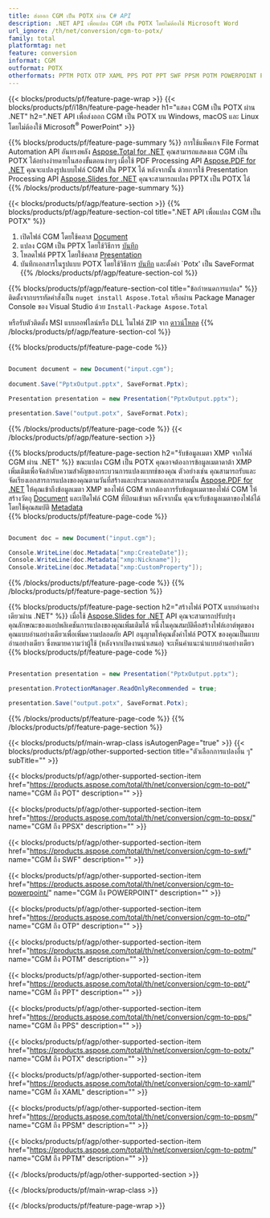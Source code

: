 ```yaml
---
title: ส่งออก CGM เป็น POTX ผ่าน C# API
description: .NET API เพื่อแปลง CGM เป็น POTX โดยไม่ต้องใช้ Microsoft Word
url_ignore: /th/net/conversion/cgm-to-potx/
family: total
platformtag: net
feature: conversion
informat: CGM
outformat: POTX
otherformats: PPTM POTX OTP XAML PPS POT PPT SWF PPSM POTM POWERPOINT PPSX
---
```

{{< blocks/products/pf/feature-page-wrap >}}
{{< blocks/products/pf/i18n/feature-page-header h1="แสดง CGM เป็น POTX ผ่าน .NET" h2=".NET API เพื่อส่งออก CGM เป็น POTX บน Windows, macOS และ Linux โดยไม่ต้องใช้ Microsoft<sup>&reg;</sup> PowerPoint" >}}

{{% blocks/products/pf/feature-page-summary %}}
การใช้แพ็คเกจ File Format Automation API อันทรงพลัง [Aspose.Total for .NET](https://products.aspose.com/total/net/) คุณสามารถแสดงผล CGM เป็น POTX ได้อย่างง่ายดายในสองขั้นตอนง่ายๆ เมื่อใช้ PDF Processing API [Aspose.PDF for .NET](https://products.aspose.com/pdf/net/) คุณจะแปลงรูปแบบไฟล์ CGM เป็น PPTX ได้ หลังจากนั้น ด้วยการใช้ Presentation Processing API [Aspose.Slides for .NET](https://products.aspose.com/slides/net/) คุณจะสามารถแปลง PPTX เป็น POTX ได้
{{% /blocks/products/pf/feature-page-summary  %}}

{{< blocks/products/pf/agp/feature-section >}}
{{% blocks/products/pf/agp/feature-section-col title=".NET API เพื่อแปลง CGM เป็น POTX" %}}
1. เปิดไฟล์ CGM โดยใช้คลาส [Document](https://apireference.aspose.com/pdf/net/aspose.pdf/document)
2. แปลง CGM เป็น PPTX โดยใช้วิธีการ [บันทึก](https://apireference.aspose.com/pdf/net/aspose.pdf.document/save/methods/5)
3. โหลดไฟล์ PPTX โดยใช้คลาส [Presentation](https://apireference.aspose.com/slides/net/aspose.slides/presentation)
4. บันทึกเอกสารในรูปแบบ POTX โดยใช้วิธีการ [บันทึก](https://apireference.aspose.com/slides/net/aspose.slides.presentation/save/methods/5) และตั้งค่า `Potx' เป็น SaveFormat
{{% /blocks/products/pf/agp/feature-section-col %}}

{{% blocks/products/pf/agp/feature-section-col title="ข้อกำหนดการแปลง" %}}
ติดตั้งจากบรรทัดคำสั่งเป็น ```nuget install Aspose.Total``` หรือผ่าน Package Manager Console ของ Visual Studio ด้วย ```Install-Package Aspose.Total```

หรือรับตัวติดตั้ง MSI แบบออฟไลน์หรือ DLL ในไฟล์ ZIP จาก [ดาวน์โหลด](https://downloads.aspose.com/total/net)
{{% /blocks/products/pf/agp/feature-section-col %}}

{{% blocks/products/pf/feature-page-code %}}

```cs

Document document = new Document("input.cgm");
 
document.Save("PptxOutput.pptx", SaveFormat.Pptx); 

Presentation presentation = new Presentation("PptxOutput.pptx");

presentation.Save("output.potx", SaveFormat.Potx);   
```

{{% /blocks/products/pf/feature-page-code %}}
{{< /blocks/products/pf/agp/feature-section >}}

{{% blocks/products/pf/feature-page-section  h2="รับข้อมูลเมตา XMP จากไฟล์ CGM ผ่าน .NET" %}}
ขณะแปลง CGM เป็น POTX คุณอาจต้องการข้อมูลเมตาดาต้า XMP เพิ่มเติมเพื่อจัดลำดับความสำคัญของกระบวนการแปลงแบทช์ของคุณ ตัวอย่างเช่น คุณสามารถรับและจัดเรียงเอกสารการแปลงของคุณตามวันที่สร้างและประมวลผลเอกสารตามนั้น [Aspose.PDF for .NET](https://products.aspose.com/pdf/net/) ให้คุณเข้าถึงข้อมูลเมตา XMP ของไฟล์ CGM หากต้องการรับข้อมูลเมตาของไฟล์ CGM ให้สร้างวัตถุ [Document](https://apireference.aspose.com/pdf/net/aspose.pdf/document) และเปิดไฟล์ CGM ที่ป้อนเข้ามา หลังจากนั้น คุณจะรับข้อมูลเมตาของไฟล์ได้โดยใช้คุณสมบัติ [Metadata](https://apireference.aspose.com/pdf/net/aspose.pdf/document/properties/metadata)  
{{% blocks/products/pf/feature-page-code %}}

```cs

Document doc = new Document("input.cgm");

Console.WriteLine(doc.Metadata["xmp:CreateDate"]);
Console.WriteLine(doc.Metadata["xmp:Nickname"]);
Console.WriteLine(doc.Metadata["xmp:CustomProperty"]);
```

{{% /blocks/products/pf/feature-page-code  %}}
{{% /blocks/products/pf/feature-page-section %}}

{{% blocks/products/pf/feature-page-section  h2="สร้างไฟล์ POTX แบบอ่านอย่างเดียวผ่าน .NET" %}}
เมื่อใช้ [Aspose.Slides for .NET](https://products.aspose.com/slides/net/) API คุณจะสามารถปรับปรุงคุณลักษณะของแอปพลิเคชันการแปลงของคุณเพิ่มเติมได้ หนึ่งในคุณสมบัติคือสร้างไฟล์เอาต์พุตของคุณแบบอ่านอย่างเดียวเพื่อเพิ่มความปลอดภัย API อนุญาตให้คุณตั้งค่าไฟล์ POTX ของคุณเป็นแบบอ่านอย่างเดียว ซึ่งหมายความว่าผู้ใช้ (หลังจากเปิดงานนำเสนอ) จะเห็นคำแนะนำแบบอ่านอย่างเดียว 
{{% blocks/products/pf/feature-page-code %}}

```cs

Presentation presentation = new Presentation("PptxOutput.pptx");

presentation.ProtectionManager.ReadOnlyRecommended = true;

presentation.Save("output.potx", SaveFormat.Potx);     
```

{{% /blocks/products/pf/feature-page-code  %}}
{{% /blocks/products/pf/feature-page-section %}}

{{< blocks/products/pf/main-wrap-class isAutogenPage="true" >}}
{{< blocks/products/pf/agp/other-supported-section title="ตัวเลือกการแปลงอื่น ๆ" subTitle="" >}}

{{< blocks/products/pf/agp/other-supported-section-item href="https://products.aspose.com/total/th/net/conversion/cgm-to-pot/" name="CGM ถึง POT" description="" >}}

{{< blocks/products/pf/agp/other-supported-section-item href="https://products.aspose.com/total/th/net/conversion/cgm-to-ppsx/" name="CGM ถึง PPSX" description="" >}}

{{< blocks/products/pf/agp/other-supported-section-item href="https://products.aspose.com/total/th/net/conversion/cgm-to-swf/" name="CGM ถึง SWF" description="" >}}

{{< blocks/products/pf/agp/other-supported-section-item href="https://products.aspose.com/total/th/net/conversion/cgm-to-powerpoint/" name="CGM ถึง POWERPOINT" description="" >}}

{{< blocks/products/pf/agp/other-supported-section-item href="https://products.aspose.com/total/th/net/conversion/cgm-to-otp/" name="CGM ถึง OTP" description="" >}}

{{< blocks/products/pf/agp/other-supported-section-item href="https://products.aspose.com/total/th/net/conversion/cgm-to-potm/" name="CGM ถึง POTM" description="" >}}

{{< blocks/products/pf/agp/other-supported-section-item href="https://products.aspose.com/total/th/net/conversion/cgm-to-ppt/" name="CGM ถึง PPT" description="" >}}

{{< blocks/products/pf/agp/other-supported-section-item href="https://products.aspose.com/total/th/net/conversion/cgm-to-pps/" name="CGM ถึง PPS" description="" >}}

{{< blocks/products/pf/agp/other-supported-section-item href="https://products.aspose.com/total/th/net/conversion/cgm-to-potx/" name="CGM ถึง POTX" description="" >}}

{{< blocks/products/pf/agp/other-supported-section-item href="https://products.aspose.com/total/th/net/conversion/cgm-to-xaml/" name="CGM ถึง XAML" description="" >}}

{{< blocks/products/pf/agp/other-supported-section-item href="https://products.aspose.com/total/th/net/conversion/cgm-to-ppsm/" name="CGM ถึง PPSM" description="" >}}

{{< blocks/products/pf/agp/other-supported-section-item href="https://products.aspose.com/total/th/net/conversion/cgm-to-pptm/" name="CGM ถึง PPTM" description="" >}}



{{< /blocks/products/pf/agp/other-supported-section >}}

{{< /blocks/products/pf/main-wrap-class >}}

{{< /blocks/products/pf/feature-page-wrap >}}